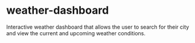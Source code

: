# weather-dashboard
Interactive weather dashboard that allows the user to search for their city and view the current and upcoming weather conditions.
